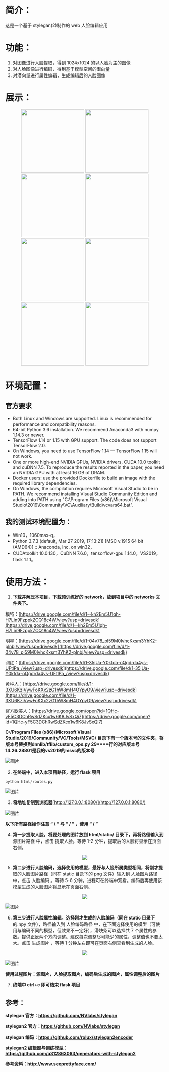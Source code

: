 # 简介：

这是一个基于 stylegan(2)制作的 web 人脸编辑应用

# 功能：

1. 对图像进行人脸提取，得到 1024x1024 的以人脸为主的图像
2. 对人脸图像进行编码，得到基于模型空间的潜向量
3. 对潜向量进行属性编辑，生成编辑后的人脸图像

# 展示：
<div align="center">
    <img src="https://github.com/OpenOceanCold/gif_pic/raw/master/age.gif" width = "200" height = "200" />
    <img src="https://github.com/OpenOceanCold/gif_pic/raw/master/beauty.gif" width = "200" height = "200" />
    <img src="https://github.com/OpenOceanCold/gif_pic/raw/master/gender.gif" width = "200" height = "200" />
    <img src="https://github.com/OpenOceanCold/gif_pic/raw/master/height.gif" width = "200" height = "200" />
</div>
<div align="center">
    <img src="https://github.com/OpenOceanCold/gif_pic/raw/master/width.gif" width = "200" height = "200" />
    <img src="https://github.com/OpenOceanCold/gif_pic/raw/master/smile.gif" width = "200" height = "200" />
    <img src="https://github.com/OpenOceanCold/gif_pic/raw/master/horizontal.gif" width = "200" height = "200" />
    <img src="https://github.com/OpenOceanCold/gif_pic/raw/master/vertical.gif" width = "200" height = "200" />
</div>








# 环境配置：

## 官方要求

* Both Linux and Windows are supported. Linux is recommended for performance and compatibility reasons.
* 64-bit Python 3.6 installation. We recommend Anaconda3 with numpy 1.14.3 or newer.
* TensorFlow 1.14 or 1.15 with GPU support. The code does not support TensorFlow 2.0.
* On Windows, you need to use TensorFlow 1.14 — TensorFlow 1.15 will not work.
* One or more high-end NVIDIA GPUs, NVIDIA drivers, CUDA 10.0 toolkit and cuDNN 7.5. To reproduce the results reported in the paper, you need an NVIDIA GPU with at least 16 GB of DRAM.
* Docker users: use the provided Dockerfile to build an image with the required library dependencies.
* On Windows, the compilation requires Microsoft Visual Studio to be in PATH. We recommend installing Visual Studio Community Edition and adding into PATH using "C:\Program Files (x86)\Microsoft Visual Studio\2019\Community\VC\Auxiliary\Build\vcvars64.bat".
## 我的测试环境配置为：


* Win10，1060max-q，
* Python 3.7.3 (default, Mar 27 2019, 17:13:21) [MSC v.1915 64 bit (AMD64)] :: Anaconda, Inc. on win32，
* CUDAtoolkit 10.0.130，CuDNN 7.6.0，tensorflow-gpu 1.14.0，VS2019，flask 1.1.1。

# 使用方法：


1. **下载并解压本项目，下载预训练好的 network，放到项目中的 networks 文件夹下。**

模特：[https://drive.google.com/file/d/1--kh2Em5U1qh-H7Lin9FzppkZCQ18c4W/view?usp=drivesdk](https://drive.google.com/file/d/1--kh2Em5U1qh-H7Lin9FzppkZCQ18c4W/view?usp=drivesdk)

明星：[https://drive.google.com/file/d/1-04v78_pI59M0IvhcKxsm3YhK2-plnbj/view?usp=drivesdk](https://drive.google.com/file/d/1-04v78_pI59M0IvhcKxsm3YhK2-plnbj/view?usp=drivesdk)

网红：[https://drive.google.com/file/d/1-35jUa-Y0kfda-oQgdrda4ys-UFtlPa_/view?usp=drivesdk](https://drive.google.com/file/d/1-35jUa-Y0kfda-oQgdrda4ys-UFtlPa_/view?usp=drivesdk)

黄种人：[https://drive.google.com/file/d/1-3XU6KzIVywFoKXx2zG1hW8mH4OYpyO9/view?usp=drivesdk](https://drive.google.com/file/d/1-3XU6KzIVywFoKXx2zG1hW8mH4OYpyO9/view?usp=drivesdk)

官方欧美人：[https://drive.google.com/open?id=1QHc-yF5C3DChRwSdZKcx1w6K8JvSxQi7](https://drive.google.com/open?id=1QHc-yF5C3DChRwSdZKcx1w6K8JvSxQi7)

**C:/Program Files (x86)/Microsoft Visual Studio/2019/Community/VC/Tools/MSVC/ 目录下有一个版本号的文件夹，将版本****号****替换****到****dnnlib/tflib/custom_ops.py 29****行的对应版本号14.26.28801是我的vs2019的msvc的版本号**

![图片](https://uploader.shimo.im/f/zCB2Tfh0EcX1vF0R.png!thumbnail)

2. **在终端中，进入本项目路径，运行 flask 项目**
```python
python html/routes.py
```
![图片](https://uploader.shimo.im/f/qd7DfvpLa4972AuD.png!thumbnail)

3. **将地址复制到浏览器**[http://127.0.0.1:8080/](http://127.0.0.1:8080/)

![图片](https://uploader.shimo.im/f/r5EZTmYEjpO6iUEk.png!thumbnail)

**以下所有路径操作注意 “ \ ” 与 “ / ” ，使用 “ / ”**

4. **第一步提取人脸，将要处理的图片放到 html/static/ 目录下，再将路径输入到**源图片路径 中，点击 提取人脸。等待 1-2 分钟，提取后的人脸将显示在页面右侧。

<div align="center"><img src="https://uploader.shimo.im/f/pVqaJXF0Xn6bGcRm.png!thumbnail" /></div>

5. **第二步进行人脸编码，选择使用的模型，最好与人脸所属类型相同，将刚才提**取的人脸图片路径（同在 static 目录下的 png 文件）输入到 人脸图片路径 中，点击 人脸编码 。等待 5-6 分钟，进程可在终端中观看。编码后再使用该模型生成的人脸图片将显示在页面右侧。

<div align="center"><img src="https://uploader.shimo.im/f/82MIyFytHdpvfxT9.png!thumbnail" /></div>

![图片](https://uploader.shimo.im/f/Uoo6T85sQ8vH4en4.png!thumbnail)


6. **第三步进行人脸属性编辑。选择刚才生成的人脸编码（同在 static 目录下**的.npy 文件），路径输入到 人脸编码路径 中，在下面选择使用的模型（可使用与编码不同的模型，但效果不一定好），滑块条可以选择共 7 个属性的参数。提供正反两个方向调整。建议每次调整尽可能少的属性，调整值也不要太大。点击 生成图片 ，等待 1 分钟左右即可在页面右侧查看到生成的人脸。

<div align="center"><img src="https://uploader.shimo.im/f/dOShdRusNW9A521O.png!thumbnail" /></div>

![图片](https://uploader.shimo.im/f/LcKZgdmPJcsO0xXE.png!thumbnail)

**使用过程图片：源图片，人脸提取图片，编码后生成的图片，属性调整后的图片**



7. **终端中 ctrl+c 即可结束 flask 项目**

## 参考：

**stylegan 官方：https://github.com/NVlabs/stylegan**

**stylegan2 官方：https://github.com/NVlabs/stylegan**

**stylegan 编码：https://github.com/rolux/stylegan2encoder**

**stylegan2 编辑器与训练模型：https://github.com/a312863063/generators-with-stylegan2**

**参考资料：http://www.seeprettyface.com/**